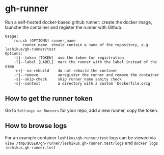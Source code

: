 # gh-runner

Run a self-hosted docker-based github runner: create the docker image, launche the container and register the runner with Github.

```
Usage:
    run.sh [OPTIONS] runner_name
        runner_name  should contain a name of the repository, e.g. leshikus/gh-runner/test
Options:
    -t|--token [TOKEN]  use the token for registration
    -l|--label [LABEL]  mark the runner with the label instead of the name
    -nr|--no-rebuild    do not rebuild the contaner
    -r|--remove         unregister the runner and remove the container
    -s|--skip-check     skip runner_name sanity check
    -c|--context        a directory with a custom `Dockerfile.orig`
```

## How to get the runner token

Go to `Settings => Runners` for your repo, add a new runner, copy the token.


## How to browse logs

For an example container `leshikus/gh-runner/test` logs can be viewed via
    `view /tmp/$USER/gh-runner/leshikus.gh-runner.test/logs`
    and `docker logs leshikus.gh-runner.test`


